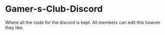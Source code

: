 # Gamer-s-Club-Discord
Where all the code for the discord is kept.
All members can edit this howver they like.
